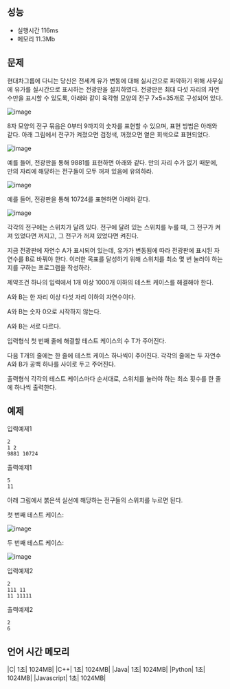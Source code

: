 ## 성능
- 실행시간
116ms
- 메모리
11.3Mb

## 문제
현대차그룹에 다니는 당신은 전세계 유가 변동에 대해 실시간으로 파악하기 위해 사무실에 유가를 실시간으로 표시하는 전광판을 설치하였다. 전광판은 최대 다섯 자리의 자연수만을 표시할 수 있도록, 아래와 같이 육각형 모양의 전구 7×5=35개로 구성되어 있다.

![image](https://github.com/nayu1105/Algorithm/assets/72187208/c805b3ea-94b8-4c5e-b794-3b54adcc320b)

8자 모양의 전구 묶음은 0부터 9까지의 숫자를 표현할 수 있으며, 표현 방법은 아래와 같다. 아래 그림에서 전구가 켜졌으면 검정색, 꺼졌으면 옅은 회색으로 표현되었다.

![image](https://github.com/nayu1105/Algorithm/assets/72187208/494bbffc-abae-4fd2-aef1-4dcd161ead1a)

예를 들어, 전광판을 통해 9881를 표현하면 아래와 같다. 만의 자리 수가 없기 때문에, 만의 자리에 해당하는 전구들이 모두 꺼져 있음에 유의하라.

![image](https://github.com/nayu1105/Algorithm/assets/72187208/101c0481-ba4f-44b1-bbe6-2dc268356c31)


예를 들어, 전광판을 통해 10724를 표현하면 아래와 같다.

![image](https://github.com/nayu1105/Algorithm/assets/72187208/a7e3f673-6f28-4d27-abd5-d882a8f1ccf8)


각각의 전구에는 스위치가 달려 있다. 전구에 달려 있는 스위치를 누를 때, 그 전구가 켜져 있었다면 꺼지고, 그 전구가 꺼져 있었다면 켜진다.



지금 전광판에 자연수 A가 표시되어 있는데, 유가가 변동됨에 따라 전광판에 표시된 자연수를 B로 바꿔야 한다. 이러한 목표를 달성하기 위해 스위치를 최소 몇 번 눌러야 하는지를 구하는 프로그램을 작성하라.

제약조건
하나의 입력에서 1개 이상 1000개 이하의 테스트 케이스를 해결해야 한다.

A와 B는 한 자리 이상 다섯 자리 이하의 자연수이다.

A와 B는 숫자 0으로 시작하지 않는다.

A와 B는 서로 다르다.

입력형식
첫 번째 줄에 해결할 테스트 케이스의 수 T가 주어진다.

다음 T개의 줄에는 한 줄에 테스트 케이스 하나씩이 주어진다. 각각의 줄에는 두 자연수 A와 B가 공백 하나를 사이로 두고 주어진다.

출력형식
각각의 테스트 케이스마다 순서대로, 스위치를 눌러야 하는 최소 횟수를 한 줄에 하나씩 출력한다.

## 예제

입력예제1
```
2
1 2
9881 10724
```
출력예제1
```
5
11
```
아래 그림에서 붉은색 실선에 해당하는 전구들의 스위치를 누르면 된다.

첫 번째 테스트 케이스:

![image](https://github.com/nayu1105/Algorithm/assets/72187208/f478b72c-3950-4b28-a8f6-89d8256f6223)

두 번째 테스트 케이스:

![image](https://github.com/nayu1105/Algorithm/assets/72187208/11b79187-6aa7-4652-b6fc-115555292e58)

입력예제2
```
2
111 11
11 11111
```
출력예제2
```
2
6
```
## 언어	시간	메모리
|C|	1초|	1024MB|
|C++|	1초|	1024MB|
|Java|	1초|	1024MB|
|Python|	1초|	1024MB|
|Javascript|	1초|	1024MB|
